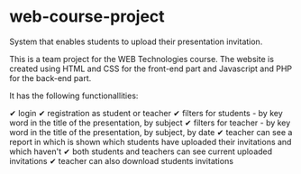 # web-course-project

System that enables students to upload their presentation invitation.

This is a team project for the WEB Technologies course. The website is created using HTML and CSS for the front-end part and Javascript 
and PHP for the back-end part. 

It has the following functionallities:

✔ login 
✔ registration as student or teacher
✔ filters for students - by key word in the title of the presentation, by subject
✔ filters for teacher - by key word in the title of the presentation, by subject, by date
✔ teacher can see a report in which is shown which students have uploaded their invitations and which haven't
✔ both students and teachers can see current uploaded invitations
✔ teacher can also download students invitations
